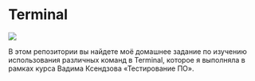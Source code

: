 # Terminal #
![](https://i.pinimg.com/736x/c0/99/ca/c099ca15b94d2a312b603546316d1e0a--le-terminal-yosemite.jpg)


В этом репозитории вы найдете моё домашнее задание по изучению использования различных команд в Terminal, которое я выполняла в рамках курса Вадима Ксендзова «Тестирование ПО».
